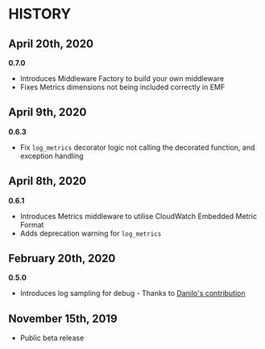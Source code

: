 # HISTORY 

## April 20th, 2020

**0.7.0**

* Introduces Middleware Factory to build your own middleware
* Fixes Metrics dimensions not being included correctly in EMF

## April 9th, 2020

**0.6.3**

* Fix `log_metrics` decorator logic not calling the decorated function, and exception handling

## April 8th, 2020

**0.6.1**

* Introduces Metrics middleware to utilise CloudWatch Embedded Metric Format
* Adds deprecation warning for `log_metrics`

## February 20th, 2020

**0.5.0**

* Introduces log sampling for debug - Thanks to [Danilo's contribution](https://github.com/awslabs/aws-lambda-powertools/pull/7)

## November 15th, 2019 

* Public beta release
